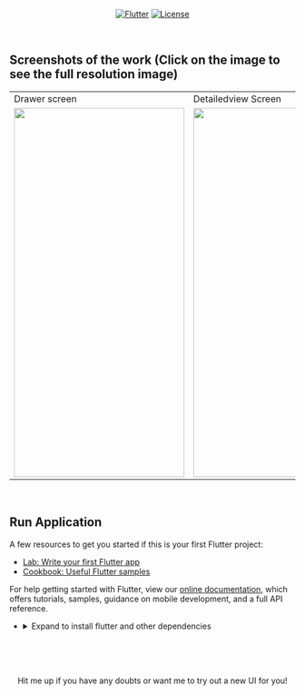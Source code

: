 <p align="center">
<a href=""><img title="Flutter" src="https://img.shields.io/badge/Flutter-2-blue?style=for-the-badge&logo=flutter"></a>
<a href=""><img title="License" src="https://img.shields.io/badge/License-Open Source-brightgreen?style=for-the-badge&logo="></a>
</p>

<br>


## Screenshots of the work (Click on the image to see the full resolution image)

<table align="center">
  <tr>
    <td>Drawer screen</td>
     <td>Detailedview Screen</td>
    <td>Intro Screen</td>
     
  </tr>
  <tr>
    <td><img src="https://github.com/Vignesh0404/Flutter-UI-Kit/blob/main/23-rental_app/output/2.jpeg" width=300 height=650></td>
    <td><img src="https://github.com/Vignesh0404/Flutter-UI-Kit/blob/main/23-rental_app/output/1.jpeg" width=300 height=650></td>
    <td><img src="https://github.com/Vignesh0404/Flutter-UI-Kit/blob/main/23-rental_app/output/3.jpeg" width=300 height=650></td>
    
  </tr>
 </table>
 
 <br>
 
 
 ## Run Application
 
A few resources to get you started if this is your first Flutter project:

- [Lab: Write your first Flutter app](https://flutter.dev/docs/get-started/codelab)
- [Cookbook: Useful Flutter samples](https://flutter.dev/docs/cookbook)

For help getting started with Flutter, view our
[online documentation](https://flutter.dev/docs), which offers tutorials,
samples, guidance on mobile development, and a full API reference.

<ul><li><details>
<summary>Expand to install flutter and other dependencies</b></summary>
<li>Follow this to install <strong><a href="https://flutter.dev/docs/get-started/install">Flutter</a></strong></li>
</ul></li></ul></details></li></ul>
<br>
<br><br>
<p align="center">
  Hit me up if you have any doubts or want me to try out a new UI for you!
</p>
